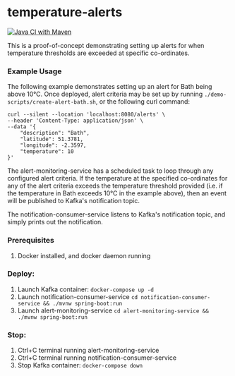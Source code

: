# temperature-alerts

[![Java CI with Maven](https://github.com/duncanmfield/temperature-alerts/actions/workflows/maven.yml/badge.svg)](https://github.com/duncanmfield/temperature-alerts/actions/workflows/maven.yml)

This is a proof-of-concept demonstrating setting up alerts for when temperature thresholds are exceeded at specific co-ordinates.

### Example Usage
The following example demonstrates setting up an alert for Bath being above 10°C.
Once deployed, alert criteria may be set up by running `./demo-scripts/create-alert-bath.sh`, or the following curl command:
```
curl --silent --location 'localhost:8080/alerts' \
--header 'Content-Type: application/json' \
--data '{
    "description": "Bath",
    "latitude": 51.3781,
    "longitude": -2.3597,
    "temperature": 10
}'
```
The alert-monitoring-service has a scheduled task to loop through any configured alert criteria. If the
temperature at the specified co-ordinates for any of the alert criteria exceeds the temperature threshold provided (i.e. if the temperature
in Bath exceeds 10°C in the example above), then an event will be published to Kafka's notification topic.

The notification-consumer-service listens to Kafka's notification topic, and simply prints out the notification.

### Prerequisites
1. Docker installed, and docker daemon running

### Deploy:
1. Launch Kafka container: `docker-compose up -d`
2. Launch notification-consumer-service `cd notification-consumer-service && ./mvnw spring-boot:run`
3. Launch alert-monitoring-service `cd alert-monitoring-service && ./mvnw spring-boot:run`

### Stop:
1. Ctrl+C terminal running alert-monitoring-service
2. Ctrl+C terminal running notification-consumer-service
3. Stop Kafka container: `docker-compose down`